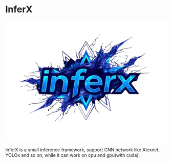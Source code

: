 # InferX

![这是图片](/assets/imgs/logo.png "InferX")



InferX is a small inference framework, support CNN network like Alexnet, YOLOx and so on, while it can work on cpu and gpu(with cuda).
